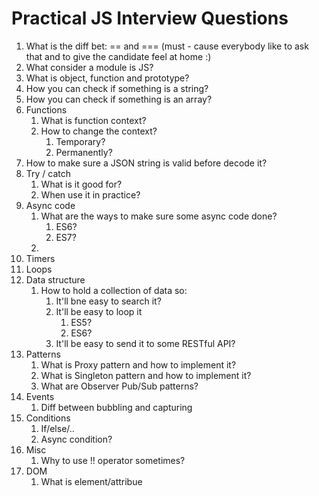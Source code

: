 # Practical JS Interview Questions

1. What is the diff bet: == and === (must - cause everybody like to ask that and to give the candidate feel at home :)
2. What consider a module is JS?
3. What is object, function and prototype?
4. How you can check if something is a string?
5. How you can check if something is an array?
6. Functions
    1. What is function context?
    2. How to change the context?
        1. Temporary?
        2. Permanently?
7. How to make sure a JSON string is valid before decode it?
8. Try / catch
    1. What is it good for?
    2. When use it in practice?
9. Async code
    1. What are the ways to make sure some async code done?
        1. ES6?
        2. ES7?
    2.  
10. Timers
11. Loops
12. Data structure
    1. How to hold a collection of data so:
        1. It'll bne easy to search it?
        2. It'll be easy to loop it
            1. ES5?
            2. ES6?
        3. It'll be easy to send it to some RESTful API?
13. Patterns
    1. What is Proxy pattern and how to implement it?
    2. What is Singleton pattern and how to implement it?
    3. What are Observer Pub/Sub patterns?
14. Events
    1. Diff between bubbling and capturing
15. Conditions
    1. If/else/..
    2. Async condition?
16. Misc
    1. Why to use !! operator sometimes?
17. DOM
    1. What is element/attribue
    
    
    

    